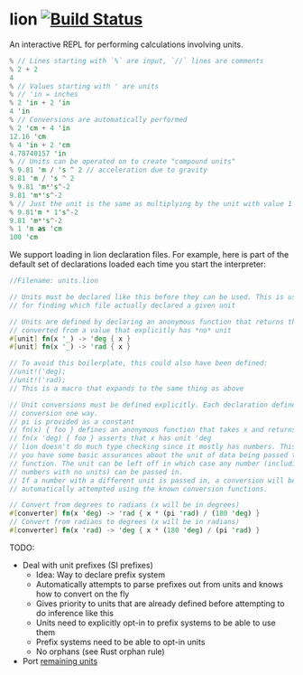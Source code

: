 # lion [![Build Status](https://travis-ci.org/sunjay/lion.svg?branch=master)](https://travis-ci.org/sunjay/lion)

An interactive REPL for performing calculations involving units.

```rust
% // Lines starting with `%` are input, `//` lines are comments
% 2 + 2
4
% // Values starting with ' are units
% // 'in = inches
% 2 'in + 2 'in
4 'in
% // Conversions are automatically performed
% 2 'cm + 4 'in
12.16 'cm
% 4 'in + 2 'cm
4.78740157 'in
% // Units can be operated on to create "compound units"
% 9.81 'm / 's ^ 2 // acceleration due to gravity
9.81 'm / 's ^ 2
% 9.81 'm*'s^-2
9.81 'm*'s^-2
% // Just the unit is the same as multiplying by the unit with value 1
% 9.81'm * 1's^-2
9.81 'm*'s^-2
% 1 'm as 'cm
100 'cm
```

We support loading in lion declaration files. For example, here is part of the
default set of declarations loaded each time you start the interpreter:

```rust
//Filename: units.lion

// Units must be declared like this before they can be used. This is useful
// for finding which file actually declared a given unit

// Units are defined by declaring an anonymous function that returns that unit
// converted from a value that explicitly has *no* unit
#[unit] fn(x '_) -> 'deg { x }
#[unit] fn(x '_) -> 'rad { x }

// To avoid this boilerplate, this could also have been defined:
//unit!('deg);
//unit!('rad);
// This is a macro that expands to the same thing as above

// Unit conversions must be defined explicitly. Each declaration defines the
// conversion one way.
// pi is provided as a constant
// fn(x) { foo } defines an anonymous function that takes x and returns foo
// fn(x 'deg) { foo } asserts that x has unit 'deg
// lion doesn't do much type checking since it mostly has numbers. This lets
// you have some basic assurances about the unit of data being passed to your
// function. The unit can be left off in which case any number (including
// numbers with no units) can be passed in.
// If a number with a different unit is passed in, a conversion will be
// automatically attempted using the known conversion functions.

// Convert from degrees to radians (x will be in degrees)
#[converter] fn(x 'deg) -> 'rad { x * (pi 'rad) / (180 'deg) }
// Convert from radians to degrees (x will be in radians)
#[converter] fn(x 'rad) -> 'deg { x * (180 'deg) / (pi 'rad) }
```

TODO:
* Deal with unit prefixes (SI prefixes)
  * Idea: Way to declare prefix system
  * Automatically attempts to parse prefixes out from units and knows how to
    convert on the fly
  * Gives priority to units that are already defined before attempting to do
    inference like this
  * Units need to explicitly opt-in to prefix systems to be able to use them
  * Prefix systems need to be able to opt-in units
  * No orphans (see Rust orphan rule)
* Port [remaining units](https://github.com/sunjay/lion/blob/d90dd3089f16e091a8c8ef4735a1bd2ff5e330cd/src/prelude/units.lion)

